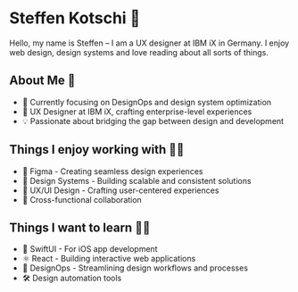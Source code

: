 # Steffen Kotschi 🐻

Hello, my name is Steffen – I am a UX designer at IBM iX in Germany. I enjoy web design, design systems and love reading about all sorts of things.

## About Me 🎨
- 🎯 Currently focusing on DesignOps and design system optimization
- 🏢 UX Designer at IBM iX, crafting enterprise-level experiences
- 💡 Passionate about bridging the gap between design and development

## Things I enjoy working with 👨‍💻
- 🎨 Figma - Creating seamless design experiences
- 📐 Design Systems - Building scalable and consistent solutions
- 🔄 UX/UI Design - Crafting user-centered experiences
- 🤝 Cross-functional collaboration

## Things I want to learn 👨‍🎓
- 📱 SwiftUI - For iOS app development
- ⚛️ React - Building interactive web applications
- 🔄 DesignOps - Streamlining design workflows and processes
- 🛠️ Design automation tools

